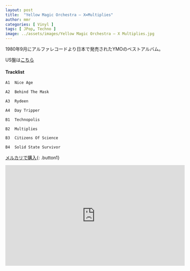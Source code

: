 ```yaml
---
layout: post
title:  "Yellow Magic Orchestra – X∞Multiplies"
author: mmr
categories: [ Vinyl ]
tags: [ JPop, Techno ]
image: ../assets/images/Yellow Magic Orchestra – X Multiplies.jpg
---
```

1980年9月にアルファレコードより日本で発売されたYMOのベストアルバム。

US盤は[こちら](https://monumental-movement.jp/Yellow-Magic-Orchestra-X-Multiplies-US/)

#### Tracklist
```md
A1  Nice Age

A2  Behind The Mask

A3  Rydeen

A4  Day Tripper

B1  Technopolis

B2  Multiplies

B3  Citizens Of Science

B4  Solid State Survivor
```

[メルカリで購入](https://jp.mercari.com/item/m64103001326?afid=6142608987){: .button1}

<iframe width="560" height="315" src="https://www.youtube.com/embed/o9n9W2dG_08?si=3ffuTZPvj0X07i5u" title="YouTube video player" frameborder="0" allow="accelerometer; autoplay; clipboard-write; encrypted-media; gyroscope; picture-in-picture; web-share" referrerpolicy="strict-origin-when-cross-origin" allowfullscreen></iframe>